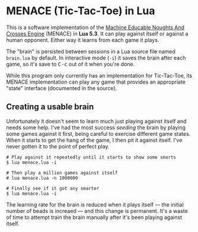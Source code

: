 # MENACE (Tic-Tac-Toe) in Lua

This is a software implementation of the [Machine Educable Noughts And
Crosses Engine][video] (MENACE) in **Lua 5.3**. It can play against
itself or against a human opponent. Either way it learns from each game
it plays.

The "brain" is persisted between sessions in a Lua source file named
`brain.lua` by default. In interactive mode (`-i`) it saves the brain
after each game, so it's save to <kbd>C-c</kbd> out of it when you're
done.

While this program only currently has an implementation for Tic-Tac-Toe,
its MENACE implementation can play any game that provides an appropriate
"state" interface (documented in the source).

## Creating a usable brain

Unfortunately it doesn't seem to learn much just playing against itself
and needs some help. I've had the most success *seeding* the brain by
playing some games against it first, being careful to exercise different
game states. When it starts to get the hang of the game, I then pit it
against itself. I've never gotten it to the point of perfect play.

```
# Play against it repeatedly until it starts to show some smarts
$ lua menace.lua -i

# Then play a million games against itself
# lua menace.lua -n 1000000

# Finally see if it got any smarter
$ lua menace.lua -i
```

The learning rate for the brain is reduced when it plays itself — the
initial number of beads is increaed — and this change is permanent. It's
a waste of time to attempt train the brain manually after it's been
playing against itself.

[video]: https://www.youtube.com/watch?v=R9c-_neaxeU

